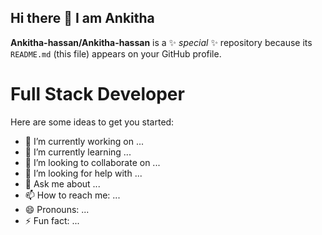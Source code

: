 ## Hi there 👋 I am Ankitha


**Ankitha-hassan/Ankitha-hassan** is a ✨ _special_ ✨ repository because its `README.md` (this file) appears on your GitHub profile.
<h1> Full Stack Developer</h1>

Here are some ideas to get you started:

- 🔭 I’m currently working on ...
- 🌱 I’m currently learning ...
- 👯 I’m looking to collaborate on ...
- 🤔 I’m looking for help with ...
- 💬 Ask me about ...
- 📫 How to reach me: ...
- 😄 Pronouns: ...
- ⚡ Fun fact: ...

